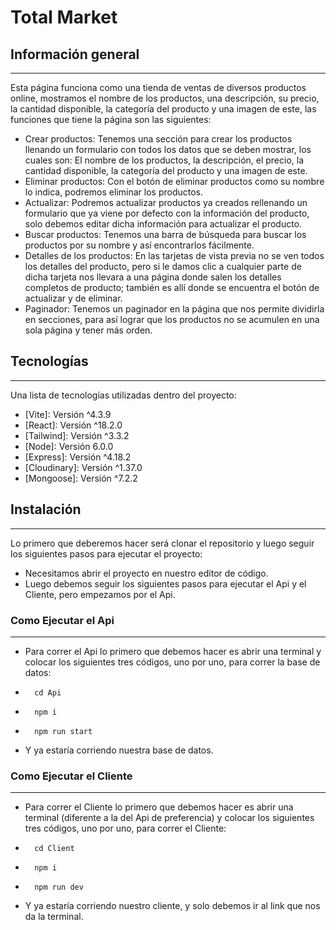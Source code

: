 # Total Market

## Información general
***
Esta página funciona como una tienda de ventas de diversos productos online, mostramos el nombre de los productos, una descripción, su precio, la cantidad disponible, la categoría del producto y una imagen de este, las funciones que tiene la página son las siguientes:

* Crear productos: Tenemos una sección para crear los productos llenando un formulario con todos los datos que se deben mostrar, los cuales son: El nombre de los productos, la descripción, el precio, la cantidad disponible, la categoría del producto y una imagen de este.
* Eliminar productos: Con el botón de eliminar productos como su nombre lo indica, podremos eliminar los productos. 
* Actualizar: Podremos actualizar productos ya creados rellenando un formulario que ya viene por defecto con la información del producto, solo debemos editar dicha información para actualizar el producto.  
* Buscar productos: Tenemos una barra de búsqueda para buscar los productos por su nombre y así encontrarlos fácilmente. 
* Detalles de los productos: En las tarjetas de vista previa no se ven todos los detalles del producto, pero si le damos clic a cualquier parte de dicha tarjeta nos llevara a una página donde salen los detalles completos de producto; también es allí donde se encuentra el botón de actualizar y de eliminar.
* Paginador: Tenemos un paginador en la página que nos permite dividirla en secciones, para así lograr que los productos no se acumulen en una sola página y tener más orden.

## Tecnologías
***
Una lista de tecnologías utilizadas dentro del proyecto:
* [Vite]: Versión ^4.3.9
* [React]: Versión ^18.2.0
* [Tailwind]: Versión ^3.3.2
* [Node]: Versión 6.0.0
* [Express]: Versión ^4.18.2   
* [Cloudinary]: Versión ^1.37.0 
* [Mongoose]: Versión ^7.2.2
## Instalación
***
Lo primero que deberemos hacer será clonar el repositorio y luego seguir los siguientes pasos para ejecutar el proyecto:

* Necesitamos abrir el proyecto en nuestro editor de código. 
* Luego debemos seguir los siguientes pasos para ejecutar el Api y el Cliente, pero empezamos por el Api.

### Como Ejecutar el Api
***
* Para correr el Api lo primero que debemos hacer es abrir una terminal y colocar los siguientes tres códigos, uno por uno, para correr la base de datos:
*       cd Api
*       npm i
*       npm run start 
* Y ya estaría corriendo nuestra base de datos.

### Como Ejecutar el Cliente
***
* Para correr el Cliente lo primero que debemos hacer es abrir una terminal (diferente a la del Api de preferencia) y colocar los siguientes tres códigos, uno por uno, para correr el Cliente:
*       cd Client
*       npm i
*       npm run dev
* Y ya estaría corriendo nuestro cliente, y solo debemos ir al link que nos da la terminal.  